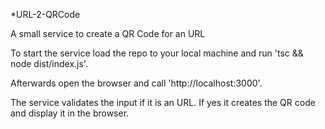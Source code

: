 *URL-2-QRCode

A small service to create a QR Code for an URL

To start the service load the repo to your local machine and run 'tsc && node dist/index.js'.

Afterwards open the browser and call 'http://localhost:3000'.

The service validates the input if it is an URL. If yes it creates the QR code and display it in the browser.
